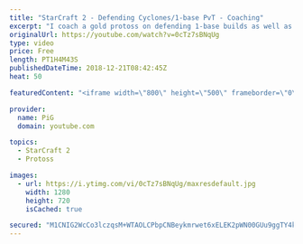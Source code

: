 ```yaml
---
title: "StarCraft 2 - Defending Cyclones/1-base PvT - Coaching"
excerpt: "I coach a gold protoss on defending 1-base builds as well as his macro play -- Watch live at https://www.twitch.tv/x5_pig"
originalUrl: https://youtube.com/watch?v=0cTz7sBNqUg
type: video
price: Free
length: PT1H4M43S
publishedDateTime: 2018-12-21T08:42:45Z
heat: 50

featuredContent: "<iframe width=\"800\" height=\"500\" frameborder=\"0\" src=\"https://www.youtube.com/embed/0cTz7sBNqUg\" allow=\"accelerometer; autoplay; encrypted-media; gyroscope; picture-in-picture\" allowfullscreen></iframe>"

provider:
  name: PiG
  domain: youtube.com

topics:
  - StarCraft 2
  - Protoss

images:
  - url: https://i.ytimg.com/vi/0cTz7sBNqUg/maxresdefault.jpg
    width: 1280
    height: 720
    isCached: true

secured: "M1CNIG2WcCo3lczqsM+WTAOLCPbpCNBeykmrwet6xELEK2pWN00GUu9ggTY4kief7XvmR/Q3ZLIH+1vg5VzdU52RxVS4UmSzuubmarXZ5ix8J/vl0Fy5mMMYzSbCXx4/oefkGH8q3U4a8Ls0rXtD0CQsoZ1GIMk3MGiss1QDnS9IY1yFfBFm7OJvGBA8bnpcnu9zbc7nNeNSkz1vLCe6yBqm8yRhjYGTyX69QiIEwVVIYq2/pwiK2k9uNg0HH71UlvEPZ9iBk76hI2kMyXtzqHQymBVHJV+aFLsZd+Bcdx0Eu/uOsFBbFIHC96TrTr/SI47IQE6oC9dge1UsBrBLNTaP8A8KzelRjKPrzdT87VP9Ex/h8cESga+zoq5CwKgclUGAf+Ol7VpEz1dU/DbwVBwBgA1N3ufQ5JTI8VVXzR4=;14E8UNszXEHvFCPfmEfp6Q=="
---
```


